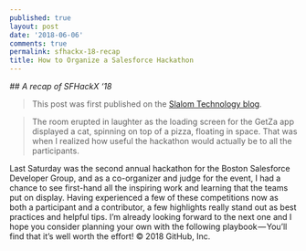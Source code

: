 ```yaml
---
published: true
layout: post
date: '2018-06-06'
comments: true
permalink: sfhackx-18-recap
title: How to Organize a Salesforce Hackathon
---
```

_## A recap of SFHackX ‘18_

> This post was first published on the <a href="https://medium.com/@mrwel8/how-to-organize-a-salesforce-hackathon-c7713410e75f" target="_blank">Slalom Technology blog</a>.

> The room erupted in laughter as the loading screen for the GetZa app displayed a cat, spinning on top of a pizza, floating in space. That was when I realized how useful the hackathon would actually be to all the participants.

Last Saturday was the second annual hackathon for the Boston Salesforce Developer Group, and as a co-organizer and judge for the event, I had a chance to see first-hand all the inspiring work and learning that the teams put on display. Having experienced a few of these competitions now as both a participant and a contributor, a few highlights really stand out as best practices and helpful tips. I’m already looking forward to the next one and I hope you consider planning your own with the following playbook — You’ll find that it’s well worth the effort!
© 2018 GitHub, Inc.